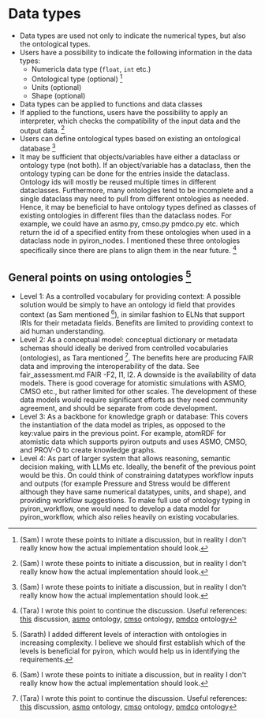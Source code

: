 # Data types

- Data types are used not only to indicate the numerical types, but also the ontological types.
- Users have a possibility to indicate the following information in the data types:
  - Numericla data type (`float`, `int` etc.)
  - Ontological type (optional) [^1]
  - Units (optional)
  - Shape (optional)
- Data types can be applied to functions and data classes
- If applied to the functions, users have the possibility to apply an interpreter, which checks the compatibility of the input data and the output data. [^1]
- Users can define ontological types based on existing an ontological database [^1]
- It may be sufficient that objects/variables have either a dataclass or ontology type (not both). If an object/variable has a dataclass, then the ontology typing can be done for the entries inside the dataclass. Ontology ids will mostly be reused multiple times in different dataclasses. Furthermore, many ontologies tend to be incomplete and a single dataclass may need to pull from different ontologies as needed. Hence, it may be beneficial to have ontology types defined as classes of existing ontologies in different files than the dataclass nodes. For example, we could have an asmo.py, cmso.py pmdco.py etc. which return the id of a specified entity from these ontologies when used in a dataclass node in pyiron_nodes. I mentioned these three ontologies specifically since there are plans to align them in the near future. [^2] 

## General points on using ontologies [^3]

- Level 1: As a controlled vocabulary for providing context: A possible solution would be simply to have an ontology id field that provides context (as Sam mentioned [^1]), in similar fashion to ELNs that support IRIs for their metadata fields. Benefits are limited to providing context to aid human understanding.
- Level 2: As a conceptual model: conceptual dictionary or metadata schemas should ideally be derived from controlled vocabularies (ontologies), as Tara mentioned [^2]. The benefits here are producing FAIR data and improving the interoperability of the data. See fair_assessment.md FAIR -F2, I1, I2.  A downside is the availability of data models. There is good coverage for atomistic simulations with ASMO, CMSO etc., but rather limited for other scales. The development of these data models would require significant efforts as they need community agreement, and should be separate from code development.
- Level 3: As a backbone for knowledge graph or database: This covers the instantiation of the data model as triples, as opposed to the key:value pairs in the previous point. For example, atomRDF for atomistic data which supports pyiron outputs and uses ASMO, CMSO, and PROV-O to create knowledge graphs. 
- Level 4: As part of larger system that allows reasoning, semantic decision making, with LLMs etc. Ideally, the benefit of the previous point would be this. On could think of constraining datatypes workflow inputs and outputs (for example Pressure and Stress would be different although they have same numerical datatypes, units, and shape), and providing workflow suggestions. To make full use of ontology typing in pyiron_workflow, one would need to develop a data model for pyiron_workflow, which also relies heavily on existing vocabularies.

[^1]: (Sam) I wrote these points to initiate a discussion, but in reality I don't really know how the actual implementation should look.
[^2]: (Tara) I wrote this point to continue the discussion. Useful references: [this](https://github.com/pyiron/uniton/issues/6#issue-2551361833) discussion, [asmo](https://github.com/OCDO/asmo/tree/8-asmo-term-additions-needed) ontology, [cmso](https://github.com/OCDO/cmso-ontology) ontology, [pmdco](https://github.com/materialdigital/core-ontology/tree/develop-3.0.0) ontology 
[^3]: (Sarath) I added different levels of interaction with ontologies in increasing complexity. I believe we should first establish which of the levels is beneficial for pyiron, which would help us in identifying the requirements.

